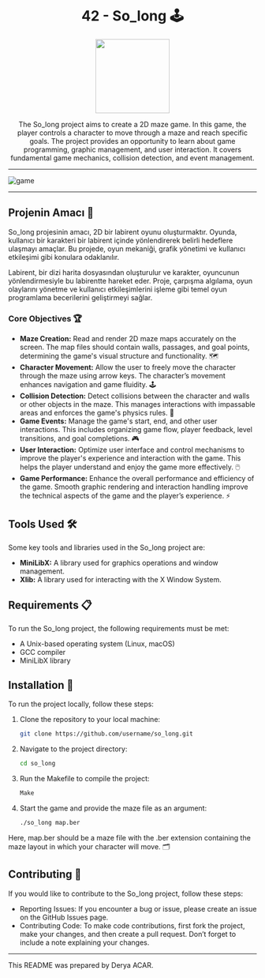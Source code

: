 <!-- Project Title -->
<h1 align="center"> 42 - So_long 🕹️</h1>

<!-- Project Logo or Image -->
<p align="center">
  <a target="blank"><img src="https://github.com/deryaxacar/mg/blob/main/p-logo/so_long.png" height="150" width="150" /></a>
</p>

<!-- Project Description -->
<p align="center">
The So_long project aims to create a 2D maze game. In this game, the player controls a character to move through a maze and reach specific goals. The project provides an opportunity to learn about game programming, graphic management, and user interaction. It covers fundamental game mechanics, collision detection, and event management.
</p>

---

![game](https://i.hizliresim.com/by7jmeg.png)

---


## Projenin Amacı 🎯

So_long projesinin amacı, 2D bir labirent oyunu oluşturmaktır. Oyunda, kullanıcı bir karakteri bir labirent içinde yönlendirerek belirli hedeflere ulaşmayı amaçlar. Bu projede, oyun mekaniği, grafik yönetimi ve kullanıcı etkileşimi gibi konulara odaklanılır.

Labirent, bir dizi harita dosyasından oluşturulur ve karakter, oyuncunun yönlendirmesiyle bu labirentte hareket eder. Proje, çarpışma algılama, oyun olaylarını yönetme ve kullanıcı etkileşimlerini işleme gibi temel oyun programlama becerilerini geliştirmeyi sağlar.

### Core Objectives 🏆

- **Maze Creation:** Read and render 2D maze maps accurately on the screen. The map files should contain walls, passages, and goal points, determining the game's visual structure and functionality. 🗺️
- **Character Movement:** Allow the user to freely move the character through the maze using arrow keys. The character’s movement enhances navigation and game fluidity. 🕹️
- **Collision Detection:** Detect collisions between the character and walls or other objects in the maze. This manages interactions with impassable areas and enforces the game's physics rules. 🚧
- **Game Events:** Manage the game's start, end, and other user interactions. This includes organizing game flow, player feedback, level transitions, and goal completions. 🎮
- **User Interaction:** Optimize user interface and control mechanisms to improve the player's experience and interaction with the game. This helps the player understand and enjoy the game more effectively. 🖱️
- **Game Performance:** Enhance the overall performance and efficiency of the game. Smooth graphic rendering and interaction handling improve the technical aspects of the game and the player’s experience. ⚡

## Tools Used 🛠️

Some key tools and libraries used in the So_long project are:

- **MiniLibX:** A library used for graphics operations and window management.
- **Xlib:** A library used for interacting with the X Window System.

## Requirements 📋

To run the So_long project, the following requirements must be met:

- A Unix-based operating system (Linux, macOS)
- GCC compiler
- MiniLibX library

## Installation 🔧

To run the project locally, follow these steps:

1. Clone the repository to your local machine:
   ```bash
   git clone https://github.com/username/so_long.git

2. Navigate to the project directory:
   ```bash
   cd so_long
3. Run the Makefile to compile the project:
   ```bash
   Make
4. Start the game and provide the maze file as an argument:
   ```bash
   ./so_long map.ber
Here, map.ber should be a maze file with the .ber extension containing the maze layout in which your character will move. 🗂️

## Contributing 🤝
If you would like to contribute to the So_long project, follow these steps:

- Reporting Issues: If you encounter a bug or issue, please create an issue on the GitHub Issues page.
- Contributing Code: To make code contributions, first fork the project, make your changes, and then create a pull request. Don’t forget to include a note explaining your changes.

---

This README was prepared by Derya ACAR.
